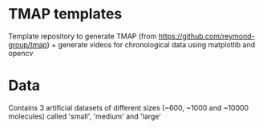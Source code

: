 # TMAP templates

Template repository to generate TMAP (from https://github.com/reymond-group/tmap) + generate videos for chronological data using matplotlib and opencv


# Data
Contains 3 artificial datasets of different sizes (~600, ~1000 and ~10000 molecules) called 'small', 'medium' and 'large'